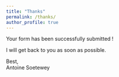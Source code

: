 ```yaml
---
title: "Thanks"
permalink: /thanks/
author_profile: true
---
```


Your form has been successfully submitted !

I will get back to you as soon as possible.

Best,<br />
Antoine Soetewey
